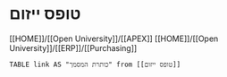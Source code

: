 # טופס ייזום
[[HOME]]/[[Open University]]/[[APEX]]
[[HOME]]/[[Open University]]/[[ERP]]/[[Purchasing]]

 
```dataview
TABLE link AS "כותרת המסמך" from [[טופס ייזום]] 
```
